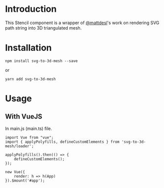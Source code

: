 # Introduction
This Stencil component is a wrapper of [@mattdesl](https://twitter.com/mattdesl)'s work on rendering SVG path string into 3D triangulated mesh.

# Installation
```
npm install svg-to-3d-mesh --save
```
or
```
yarn add svg-to-3d-mesh
```

# Usage
## With VueJS
In main.js (main.ts) file.
```
import Vue from "vue";
import { applyPolyfills, defineCustomElements } from 'svg-to-3d-mesh/loader';

applyPolyfills().then(() => {
    defineCustomElements();
});

new Vue({
    render: h => h(App)
}).$mount('#app');
```
